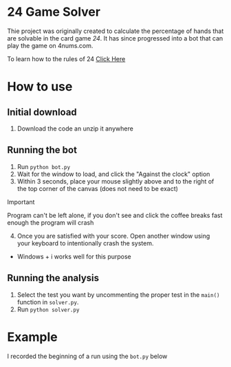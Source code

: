 # 24 Game Solver

Thie project was originally created to calculate the percentage of hands that are solvable in the card game *24*. It has since progressed into a bot that can play the game on 4nums.com.

To learn how to the rules of 24 [Click Here]()


# How to use

## Initial download

1. Download the code an unzip it anywhere

## Running the bot

1. Run `python bot.py`
2. Wait for the window to load, and click the "Against the clock" option
3. Within 3 seconds, place your mouse slightly above and to the right of the top corner of the canvas (does not need to be exact)

> [!IMPORTANT]
> Program can't be left alone, if you don't see and click the coffee breaks fast enough the program will crash

4. Once you are satisfied with your score. Open another window using your keyboard to intentionally crash the system.
 - Windows + i works well for this purpose

## Running the analysis
1. Select the test you want by uncommenting the proper test in the `main()` function in `solver.py`.
2. Run `python solver.py`

# Example

I recorded the beginning of a run using the `bot.py` below
